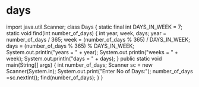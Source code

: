 # days
import java.util.Scanner; class Days {     static final int DAYS_IN_WEEK = 7;      static void find(int number_of_days)     {         int year, week, days;              year = number_of_days / 365;         week = (number_of_days % 365) /                 DAYS_IN_WEEK;         days = (number_of_days % 365) %                 DAYS_IN_WEEK;                   System.out.println("years = " + year);         System.out.println("weeks = " + week);         System.out.println("days = " + days);     }     public static void main(String[] args)     {         int number_of_days;         Scanner sc = new Scanner(System.in);         System.out.print("Enter No of  Days:");         number_of_days =sc.nextInt();         find(number_of_days);     } }
